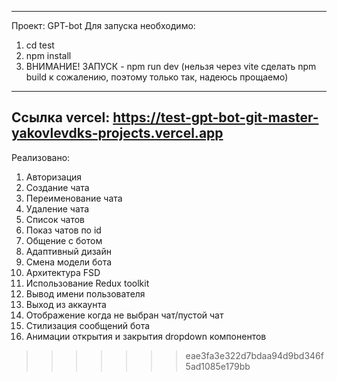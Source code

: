 
---------------------------
Проект: GPT-bot
Для запуска необходимо: 
1. cd test
2. npm install
3. ВНИМАНИЕ! ЗАПУСК - npm run dev (нельзя через vite сделать npm build к сожалению, поэтому только так, надеюсь прощаемо)
---------------------------
Ссылка vercel: https://test-gpt-bot-git-master-yakovlevdks-projects.vercel.app
---------------------------
Реализовано: 
1. Авторизация
2. Создание чата
3. Переименование чата
4. Удаление чата
5. Список чатов
6. Показ чатов по id
7. Общение с ботом
8. Адаптивный дизайн
9. Смена модели бота
10. Архитектура FSD
11. Использование Redux toolkit
12. Вывод имени пользователя
13. Выход из аккаунта
14. Отображение когда не выбран чат/пустой чат
15. Стилизация сообщений бота
16. Анимации открытия и закрытия dropdown компонентов
>>>>>>> eae3fa3e322d7bdaa94d9bd346f5ad1085e179bb
